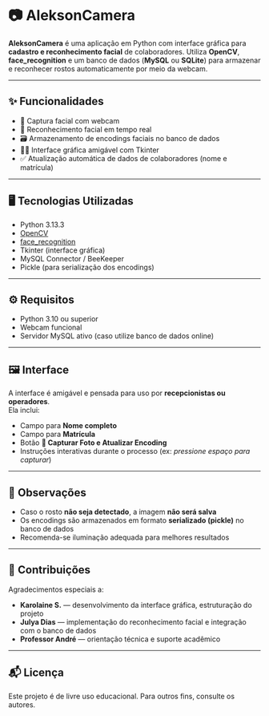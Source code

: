 # 📷 AleksonCamera

**AleksonCamera** é uma aplicação em Python com interface gráfica para **cadastro e reconhecimento facial** de colaboradores. Utiliza **OpenCV**, **face_recognition** e um banco de dados (**MySQL** ou **SQLite**) para armazenar e reconhecer rostos automaticamente por meio da webcam.

---

## ✨ Funcionalidades

- 📸 Captura facial com webcam  
- 🧠 Reconhecimento facial em tempo real  
- 🗃️ Armazenamento de encodings faciais no banco de dados  
- 🧑‍💼 Interface gráfica amigável com Tkinter  
- ✅ Atualização automática de dados de colaboradores (nome e matrícula)  

---

## 🖥️ Tecnologias Utilizadas

- Python 3.13.3
- [OpenCV](https://opencv.org/)  
- [face_recognition](https://github.com/ageitgey/face_recognition)  
- Tkinter (interface gráfica)  
- MySQL Connector / BeeKeeper 
- Pickle (para serialização dos encodings)  

---

## ⚙️ Requisitos

- Python 3.10 ou superior  
- Webcam funcional  
- Servidor MySQL ativo (caso utilize banco de dados online)  

---

## 🖼️ Interface

A interface é amigável e pensada para uso por **recepcionistas ou operadores**.  
Ela inclui:

- Campo para **Nome completo**  
- Campo para **Matrícula**  
- Botão **📸 Capturar Foto e Atualizar Encoding**  
- Instruções interativas durante o processo (ex: *pressione espaço para capturar*)  

---

## 📌 Observações

- Caso o rosto **não seja detectado**, a imagem **não será salva**  
- Os encodings são armazenados em formato **serializado (pickle)** no banco de dados  
- Recomenda-se iluminação adequada para melhores resultados  

---

## 🤝 Contribuições

Agradecimentos especiais a:

- **Karolaine S.** — desenvolvimento da interface gráfica, estruturação do projeto  
- **Julya Dias** — implementação do reconhecimento facial e integração com o banco de dados  
- **Professor André** — orientação técnica e suporte acadêmico  

---

## 📬 Licença

Este projeto é de livre uso educacional. Para outros fins, consulte os autores.
